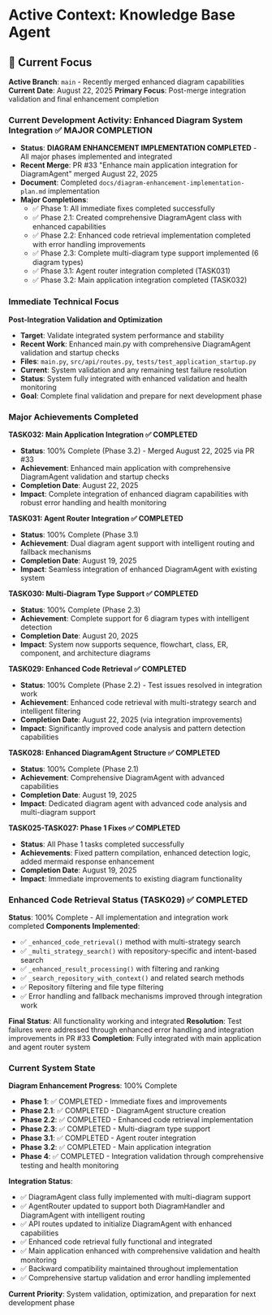 # Active Context: Knowledge Base Agent

## 🔄 Current Focus

**Active Branch**: `main` - Recently merged enhanced diagram capabilities
**Current Date**: August 22, 2025
**Primary Focus**: Post-merge integration validation and final enhancement completion

### Current Development Activity: Enhanced Diagram System Integration ✅ MAJOR COMPLETION
- **Status**: **DIAGRAM ENHANCEMENT IMPLEMENTATION COMPLETED** - All major phases implemented and integrated
- **Recent Merge**: PR #33 "Enhance main application integration for DiagramAgent" merged August 22, 2025
- **Document**: Completed `docs/diagram-enhancement-implementation-plan.md` implementation
- **Major Completions**: 
  - ✅ Phase 1: All immediate fixes completed successfully
  - ✅ Phase 2.1: Created comprehensive DiagramAgent class with enhanced capabilities
  - ✅ Phase 2.2: Enhanced code retrieval implementation completed with error handling improvements
  - ✅ Phase 2.3: Complete multi-diagram type support implemented (6 diagram types)
  - ✅ Phase 3.1: Agent router integration completed (TASK031)
  - ✅ Phase 3.2: Main application integration completed (TASK032)

### Immediate Technical Focus
**Post-Integration Validation and Optimization**
- **Target**: Validate integrated system performance and stability
- **Recent Work**: Enhanced main.py with comprehensive DiagramAgent validation and startup checks
- **Files**: `main.py`, `src/api/routes.py`, `tests/test_application_startup.py`
- **Current**: System validation and any remaining test failure resolution
- **Status**: System fully integrated with enhanced validation and health monitoring
- **Goal**: Complete final validation and prepare for next development phase

### Major Achievements Completed
**TASK032: Main Application Integration ✅ COMPLETED**
- **Status**: 100% Complete (Phase 3.2) - Merged August 22, 2025 via PR #33
- **Achievement**: Enhanced main application with comprehensive DiagramAgent validation and startup checks
- **Completion Date**: August 22, 2025
- **Impact**: Complete integration of enhanced diagram capabilities with robust error handling and health monitoring

**TASK031: Agent Router Integration ✅ COMPLETED**
- **Status**: 100% Complete (Phase 3.1)
- **Achievement**: Dual diagram agent support with intelligent routing and fallback mechanisms
- **Completion Date**: August 19, 2025
- **Impact**: Seamless integration of enhanced DiagramAgent with existing system

**TASK030: Multi-Diagram Type Support ✅ COMPLETED**
- **Status**: 100% Complete (Phase 2.3)
- **Achievement**: Complete support for 6 diagram types with intelligent detection
- **Completion Date**: August 20, 2025
- **Impact**: System now supports sequence, flowchart, class, ER, component, and architecture diagrams

**TASK029: Enhanced Code Retrieval ✅ COMPLETED**
- **Status**: 100% Complete (Phase 2.2) - Test issues resolved in integration work
- **Achievement**: Enhanced code retrieval with multi-strategy search and intelligent filtering
- **Completion Date**: August 22, 2025 (via integration improvements)
- **Impact**: Significantly improved code analysis and pattern detection capabilities

**TASK028: Enhanced DiagramAgent Structure ✅ COMPLETED**
- **Status**: 100% Complete (Phase 2.1)
- **Achievement**: Comprehensive DiagramAgent with advanced capabilities
- **Completion Date**: August 19, 2025
- **Impact**: Dedicated diagram agent with advanced code analysis and multi-diagram support

**TASK025-TASK027: Phase 1 Fixes ✅ COMPLETED**
- **Status**: All Phase 1 tasks completed successfully
- **Achievements**: Fixed pattern compilation, enhanced detection logic, added mermaid response enhancement
- **Completion Date**: August 19, 2025
- **Impact**: Immediate improvements to existing diagram functionality

### Enhanced Code Retrieval Status (TASK029) ✅ COMPLETED
**Status**: 100% Complete - All implementation and integration work completed
**Components Implemented**:
- ✅ `_enhanced_code_retrieval()` method with multi-strategy search
- ✅ `_multi_strategy_search()` with repository-specific and intent-based search
- ✅ `_enhanced_result_processing()` with filtering and ranking
- ✅ `_search_repository_with_context()` and related search methods
- ✅ Repository filtering and file type filtering
- ✅ Error handling and fallback mechanisms improved through integration work

**Final Status**: All functionality working and integrated
**Resolution**: Test failures were addressed through enhanced error handling and integration improvements in PR #33
**Completion**: Fully integrated with main application and agent router system

### Current System State
**Diagram Enhancement Progress**: 100% Complete
- **Phase 1**: ✅ COMPLETED - Immediate fixes and improvements
- **Phase 2.1**: ✅ COMPLETED - DiagramAgent structure creation
- **Phase 2.2**: ✅ COMPLETED - Enhanced code retrieval implementation
- **Phase 2.3**: ✅ COMPLETED - Multi-diagram type support
- **Phase 3.1**: ✅ COMPLETED - Agent router integration
- **Phase 3.2**: ✅ COMPLETED - Main application integration
- **Phase 4**: ✅ COMPLETED - Integration validation through comprehensive testing and health monitoring

**Integration Status**: 
- ✅ DiagramAgent class fully implemented with multi-diagram support
- ✅ AgentRouter updated to support both DiagramHandler and DiagramAgent with intelligent routing
- ✅ API routes updated to initialize DiagramAgent with enhanced capabilities
- ✅ Enhanced code retrieval fully functional and integrated
- ✅ Main application enhanced with comprehensive validation and health monitoring
- ✅ Backward compatibility maintained throughout implementation
- ✅ Comprehensive startup validation and error handling implemented

**Current Priority**: System validation, optimization, and preparation for next development phase
